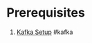 # Prerequisites
1. [Kafka Setup](https://www.digitalocean.com/community/tutorials/how-to-install-apache-kafka-on-ubuntu-20-04) #kafka 